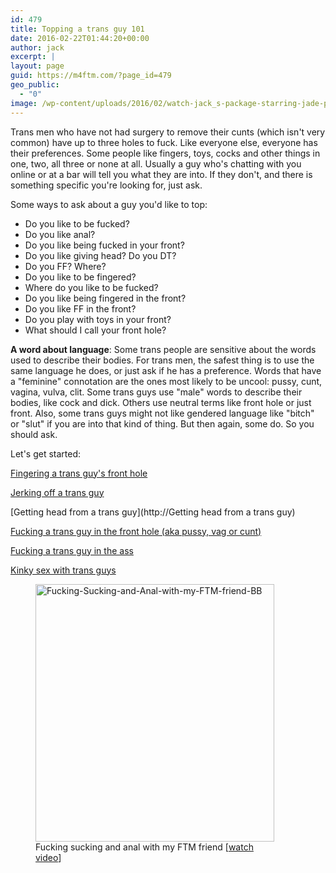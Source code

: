 ```yaml
---
id: 479
title: Topping a trans guy 101
date: 2016-02-22T01:44:20+00:00
author: jack
excerpt: |
layout: page
guid: https://m4ftm.com/?page_id=479
geo_public:
  - "0"
image: /wp-content/uploads/2016/02/watch-jack_s-package-starring-jade-phillip-and-jack-hammer.jpg
---
```

Trans men who have not had surgery to remove their cunts (which isn't very common) have up to three holes to fuck. Like everyone else, everyone has their preferences. Some people like fingers, toys, cocks and other things in one, two, all three or none at all. Usually a guy who's chatting with you online or at a bar will tell you what they are into. If they don't, and there is something specific you're looking for, just ask.

Some ways to ask about a guy you'd like to top:

  * Do you like to be fucked?
  * Do you like anal?
  * Do you like being fucked in your front?
  * Do you like giving head? Do you DT?
  * Do you FF? Where?
  * Do you like to be fingered?
  * Where do you like to be fucked?
  * Do you like being fingered in the front?
  * Do you like FF in the front?
  * Do you play with toys in your front?
  * What should I call your front hole?

**A word about language**: Some trans people are sensitive about the words used to describe their bodies. For trans men, the safest thing is to use the same language he does, or just ask if he has a preference. Words that have a "feminine" connotation are the ones most likely to be uncool: pussy, cunt, vagina, vulva, clit. Some trans guys use "male" words to describe their bodies, like cock and dick. Others use neutral terms like front hole or just front. Also, some trans guys might not like gendered language like "bitch" or "slut" if you are into that kind of thing. But then again, some do. So you should ask.

Let's get started:

[Fingering a trans guy's front hole](http://m4ftm.com/hooking-up/fingering-a-trans-guys-front-hole/)

[Jerking off a trans guy](http://m4ftm.com/hooking-up/jerking-off-a-trans-guy/)

[Getting head from a trans guy](http://Getting head from a trans guy)

[Fucking a trans guy in the front hole (aka pussy, vag or cunt)](http://m4ftm.com/hooking-up/fucking-a-trans-man-in-the-front-hole-aka-pussy-vag-cunt/)

[Fucking a trans guy in the ass](http://m4ftm.com/hooking-up/fucking-a-transguy-in-the-ass/)

[Kinky sex with trans guys](http://m4ftm.com/hooking-up/kinky-sex-with-trans-guys/)

<figure id="attachment_907" aria-describedby="caption-attachment-907" style="width: 382px" class="wp-caption aligncenter"><a href="http://www.xtube.com/video-watch/Fucking-Sucking-and-Anal-with-my-FTM-friend-BB-23758671"><img class="alignnone size-full wp-image-907" src="http://localhost:8888/wordpress/wp-content/uploads/2016/02/fucking-sucking-and-anal-with-my-ftm-friend-bb1.png" alt="Fucking-Sucking-and-Anal-with-my-FTM-friend-BB" width="382" height="412" srcset="http://localhost:8888/wordpress/wp-content/uploads/2016/02/fucking-sucking-and-anal-with-my-ftm-friend-bb1.png 382w, http://localhost:8888/wordpress/wp-content/uploads/2016/02/fucking-sucking-and-anal-with-my-ftm-friend-bb1-278x300.png 278w" sizes="(max-width: 382px) 100vw, 382px" /></a><figcaption id="caption-attachment-907" class="wp-caption-text">Fucking sucking and anal with my FTM friend [<a href="http://www.xtube.com/video-watch/Fucking-Sucking-and-Anal-with-my-FTM-friend-BB-23758671">watch video</a>]</figcaption></figure>&nbsp;

&nbsp;